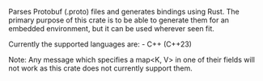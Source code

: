 Parses Protobuf (.proto) files and generates bindings using Rust. 
The primary purpose of this crate is to be able to generate them for an embedded environment, but it can be used wherever seen fit.

Currently the supported languages are:
    - C++ (C++23)

Note: Any message which specifies a map<K, V> in one of their fields will not work as this crate does not currently support them.
